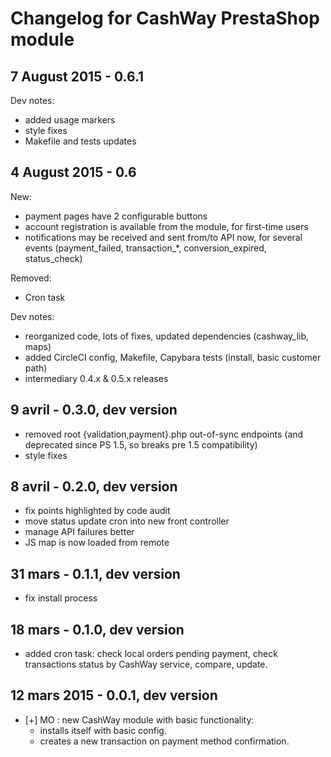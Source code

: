 # Changelog for CashWay PrestaShop module

## 7 August 2015 - 0.6.1

Dev notes:

 * added usage markers
 * style fixes
 * Makefile and tests updates

## 4 August 2015 - 0.6

New:

 * payment pages have 2 configurable buttons
 * account registration is available from the module, for first-time users
 * notifications may be received and sent from/to API now, for several events
   (payment_failed, transaction_*, conversion_expired, status_check)

Removed:

 * Cron task

Dev notes:

 * reorganized code, lots of fixes, updated dependencies (cashway_lib, maps)
 * added CircleCI config, Makefile, Capybara tests (install, basic customer path)
 * intermediary 0.4.x & 0.5.x releases

## 9 avril - 0.3.0, dev version

 * removed root {validation,payment}.php out-of-sync
   endpoints (and deprecated since PS 1.5, so breaks
   pre 1.5 compatibility)
 * style fixes

## 8 avril - 0.2.0, dev version

 * fix points highlighted by code audit
 * move status update cron into new front controller
 * manage API failures better
 * JS map is now loaded from remote

## 31 mars - 0.1.1, dev version

 * fix install process

## 18 mars - 0.1.0, dev version

 * added cron task: check local orders pending payment,
   check transactions status by CashWay service,
   compare, update.

## 12 mars 2015 - 0.0.1, dev version

 * [+] MO : new CashWay module with basic functionality:
   - installs itself with basic config.
   - creates a new transaction on payment method confirmation.

